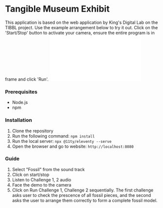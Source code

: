 
# Tangible Museum Exhibit
This application is based on the web application by King's Digital Lab on the TIBBL project. Use the example arrangement below to try it out. Click on the 'Start/Stop' button to activate your camera, ensure the entire program is in frame and click 'Run'. 
![Image of an example arrangement](/assets/fossil-demo-files/demo.pdf)

### Prerequisites
- Node.js
- npm

### Installation
1. Clone the repository
2. Run the following command: `npm install`
3. Run the local server: `npx @11ty/eleventy --serve`
4. Open the browser and go to website: `http://localhost:8080`

### Guide
1. Select "Fossil" from the sound track
2. Click on start/stop
3. Listen to Challenge 1, 2 audio 
4. Face the demo to the camera
5. Click on Run Challenge 1, Challenge 2 sequentially. 
The first challenge asks user to check the prescence of all fossil pieces, and the second asks the user to arrange them correctly to form a complete fossil model. 
  
